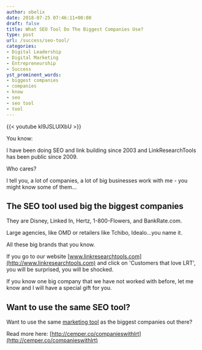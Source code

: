 ```yaml
---
author: obelix
date: 2018-07-25 07:46:11+00:00
draft: false
title: What SEO Tool Do The Biggest Companies Use?
type: post
url: /success/seo-tool/
categories:
- Digital Leadership
- Digital Marketing
- Entrepreneurship
- Success
yst_prominent_words:
- biggest companies
- companies
- know
- seo
- seo tool
- tool
---
```


{{< youtube kI9JSLUlXbU >}}

You know:

I have been doing SEO and link building since 2003 and LinkResearchTools has been public since 2009.

Who cares?

I tell you, a lot of companies, a lot of big businesses work with me - you might know some of them…


## The SEO tool used big the biggest companies


They are Disney, Linked In, Hertz, 1-800-Flowers, and BankRate.com.

Large agencies, like OMD or retailers like Tchibo, Idealo...you name it.

All these big brands that you know.

If you go to our website [www.linkresearchtools.com](http://www.linkresearchtools.com) and click on 'Customers that love LRT', you will be surprised, you will be shocked.

If you know one big company that we have not worked with before, let me know and I will have a special gift for you.


## Want to use the same SEO tool?


Want to use the same [marketing tool](https://www.christophcemper.com/success/marketing-tool/) as the biggest companies out there?

Read more here: [http://cemper.co/companieswithlrt](http://cemper.co/companieswithlrt)

